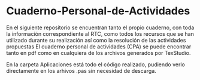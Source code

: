 # Cuaderno-Personal-de-Actividades
En el siguiente repositorio se encuentran tanto el propio cuaderno, con toda la información correspondiente al RTC, como todos los recursos que se han utilizado durante su realización así como la resolución de las actividades propuestas
El cuaderno personal de actividades (CPA) se puede encontrar tanto en pdf como en cualquiera de los archivos generados por TexStudio.

En la carpeta Aplicaciones está todo el código realizado, pudiendo verlo directamente en los arhivos .pas sin necesidad de descarga.

